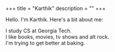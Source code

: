 +++
title = "Karthik"
description = ""
+++

Hello. I'm Karthik. Here's a bit about me:

I study CS at Georgia Tech. <br> 
I like books, movies, tv shows and alt rock. <br>
I'm trying to get better at baking.
